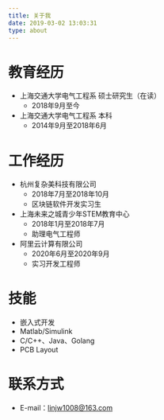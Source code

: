 ```yaml
---
title: 关于我
date: 2019-03-02 13:03:31
type: about
---
```

# 教育经历
* 上海交通大学电气工程系 硕士研究生（在读）
	* 2018年9月至今
* 上海交通大学电气工程系 本科
	* 2014年9月至2018年6月

# 工作经历
* 杭州复杂美科技有限公司
	* 2018年7月至2018年10月
	* 区块链软件开发实习生
* 上海未来之城青少年STEM教育中心
	* 2018年1月至2018年7月
	* 助理电气工程师
* 阿里云计算有限公司
	* 2020年6月至2020年9月
	* 实习开发工程师
	
# 技能
* 嵌入式开发
* Matlab/Simulink
* C/C++、Java、Golang
* PCB Layout

# 联系方式
* E-mail：linjw1008@163.com